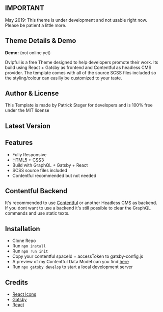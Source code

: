 ## IMPORTANT
May 2019: This theme is under development and not usable right now. Please be patient a little more.

## Theme Details & Demo
__Demo:__ (not online yet)

Dvlpful is a free Theme designed to help developers promote their work. Its build using React + Gatsby as frontend and Contentful as headless CMS provider. The template comes with all of the source SCSS files included so the styling/colour can easiliy be customized to your taste.

## Author & License
This Template is made by Patrick Steger for developers and is 100% free under the MIT license

## Latest Version

## Features
* Fully Responsive
* HTML5 + CSS3
* Build with GraphQL + Gatsby + React
* SCSS source files included
* Contentful recommended but not needed

## Contentful Backend
It's recommended to use [Contentful](https://www.contentful.com) or another Headless CMS as backend. If you dont want to use a backend it's still possible to clear the GraphQL commands and use static texts.

## Installation
* Clone Repo
* Run `npm install`
* Run `npm run init`
* Copy your contentful spaceId + accessToken to gatsby-config.js
* A preview of my Contentful Data Model can you find [here](https://discovery.contentful.com/entries/by-content-type?delivery_access_token=5311a5a8486e4bf6b989e572e7fde0f669497a85396a0ccf265992b71cafde73&preview=false&preview_access_token=&space_id=12kd9ntaafga)
* Run `npx gatsby develop` to start a local development server

## Credits
* [React Icons](https://react-icons.netlify.com/#/)
* [Gatsby](https://www.gatsbyjs.org)
* [React](https://reactjs.org)
